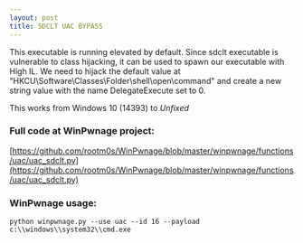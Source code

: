 ```yaml
---
layout: post
title: SDCLT UAC BYPASS
---
```


This executable is running elevated by default. Since sdclt executable is vulnerable to
class hijacking, it can be used to spawn our executable with High IL. We need to hijack the default
value at "HKCU\Software\Classes\Folder\shell\open\command" and create a new string value with the
name DelegateExecute set to 0.

This works from Windows 10 (14393) to *Unfixed*

### Full code at WinPwnage project:
[https://github.com/rootm0s/WinPwnage/blob/master/winpwnage/functions/uac/uac_sdclt.py](https://github.com/rootm0s/WinPwnage/blob/master/winpwnage/functions/uac/uac_sdclt.py)

### WinPwnage usage:
`python winpwnage.py --use uac --id 16 --payload c:\\windows\\system32\\cmd.exe`
